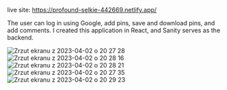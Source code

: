 live site: https://profound-selkie-442669.netlify.app/

The user can log in using Google, add pins, save and download pins, and add comments. I created this application in React, and Sanity serves as the backend.

![Zrzut ekranu z 2023-04-02 o 20 27 28](https://user-images.githubusercontent.com/108990517/229371985-47fa72d2-1a9b-42c4-841f-e16789a3cd8f.png)
![Zrzut ekranu z 2023-04-02 o 20 28 16](https://user-images.githubusercontent.com/108990517/229371989-fa425f07-f8c3-4245-aa4d-7c0eb63dde60.png)
![Zrzut ekranu z 2023-04-02 o 20 28 21](https://user-images.githubusercontent.com/108990517/229371991-fc2f4bfa-7f9e-4dfe-995a-15d98f229624.png)
![Zrzut ekranu z 2023-04-02 o 20 27 35](https://user-images.githubusercontent.com/108990517/229371994-6bd6d878-5109-4071-97a5-2fce77f035f4.png)
![Zrzut ekranu z 2023-04-02 o 20 29 23](https://user-images.githubusercontent.com/108990517/229371999-870e6ed0-4fd3-4cdc-a067-bba12e9394e8.png)
